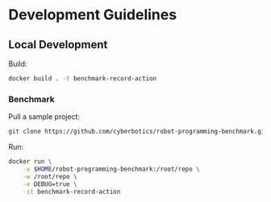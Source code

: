# Development Guidelines

## Local Development
Build:
```bash
docker build . -t benchmark-record-action
```

### Benchmark

Pull a sample project:
```bash
git clone https://github.com/cyberbotics/robot-programming-benchmark.git $HOME/robot-programming-benchmark
```

Run:
```bash
docker run \
    -v $HOME/robot-programming-benchmark:/root/repo \
    -w /root/repo \
    -e DEBUG=true \
    -it benchmark-record-action
```
